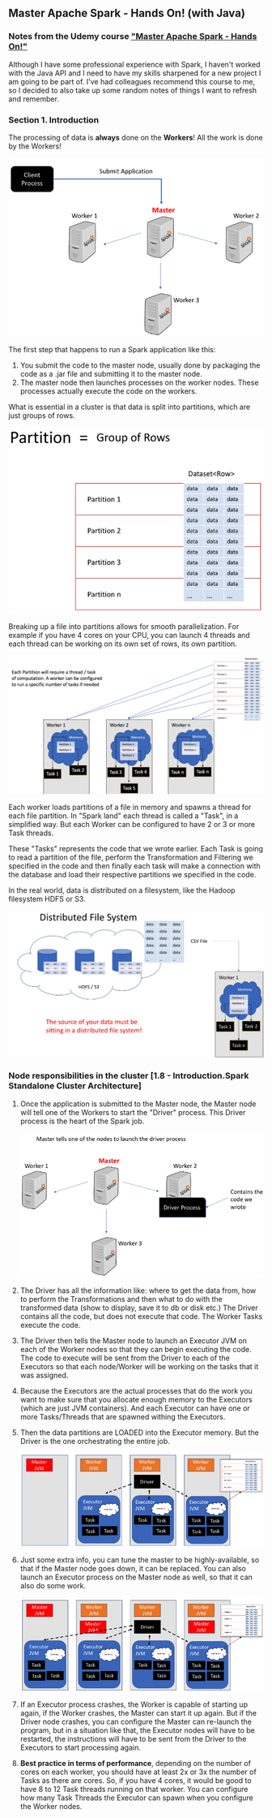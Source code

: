 ## Master Apache Spark - Hands On! (with Java)

### Notes from the Udemy course ["Master Apache Spark - Hands On!"](udemy.com/course/the-ultimate-apache-spark-with-java-course-hands-on)

Although I have some professional experience with Spark, I haven't worked with the Java API and I need to have my skills sharpened for a new project I am going to be part of. I've had colleagues recommend this course to me, so I decided to also take up some random notes of things I want to refresh and remember.

### Section 1. Introduction

The processing of data is **always** done on the **Workers**! All the work is done by the Workers!

![job_always_done_on_workers](/media/img1.png)

The first step that happens to run a Spark application like this:
1. You submit the code to the master node, usually done by packaging the code as a .jar file and submitting it to the master node.
2. The master node then launches processes on the worker nodes. These processes actually execute the code on the workers.

What is essential in a cluster is that data is split into partitions, which are just groups of rows.

![data_partitions](/media/img2.png)

Breaking up a file into partitions allows for smooth parallelization. For example if you have 4 cores on your  CPU, you can launch 4 threads and each thread can be working on its own set of rows, its own partition.

![each_partition_requires_a_thread](/media/img3.png)

Each worker loads partitions of a file in memory and spawns a thread for each file partition. In "Spark land" each thread is called a "Task", in a simplified way. But each Worker can be configured to have 2 or 3 or more Task threads.

These "Tasks" represents the code that we wrote earlier. Each Task is going to read a partition of the file, perform the Transformation and Filtering we specified in the code and then finally each task will make a connection with the database and load their respective partitions we specified in the code.

In the real world, data is distributed on a filesystem, like the Hadoop filesystem HDFS or S3.

![distributed_filesystem](/media/img4.png)

### Node responsibilities in the cluster [1.8 - Introduction.Spark Standalone Cluster Architecture]

1. Once the application is submitted to the Master node, the Master node will tell one of the Workers to start the "Driver" process. This Driver process is the heart of the Spark job.

    ![the_heart_of_a_spark_job](/media/img5.png)

2. The Driver has all the information like: where to get the data from, how to perform the Transformations and then what to do with the transformed data (show to display, save it to db or disk etc.)
The Driver contains all the code, but does not execute that code. The Worker Tasks execute the code. 
 
3. The Driver then tells the Master node to launch an Executor JVM on each of the Worker nodes so that they can begin executing the code. The code to execute will be sent from the Driver to each of the Executors so that each node/Worker will be working on the tasks that it was assigned.

4. Because the Executors are the actual processes that do the work you want to make sure that you allocate enough memory to the Executors (which are just JVM containers). And each Executor can have one or more Tasks/Threads that are spawned withing the Executors.

5. Then the data partitions are LOADED into the Executor memory. But the Driver is the one orchestrating the entire job.
    
    ![the_executors_run_the_code](/media/img6.png)

6. Just some extra info, you can tune the master to be highly-available, so that if the Master node goes down, it can be replaced. You can also launch an Executor process on the Master node as well, so that it can also do some work.

    ![the_master_can_do_work](/media/img7.png)

7. If an Executor process crashes, the Worker is capable of starting up again, if the Worker crashes, the Master can start it up again. But if the Driver node crashes, you can configure the Master can re-launch the program, but in a situation like that, the Executor nodes will have to be restarted, the instructions will have to be sent from the Driver to the Executors to start processing again.

8. **Best practice in terms of performance**, depending on the number of cores on each worker, you should have at least 2x or 3x the number of Tasks as there are cores. So, if you have 4 cores, it would be good to have 8 to 12 Task threads running on that worker. You can configure how many Task Threads the Executor can spawn when you configure the Worker nodes.